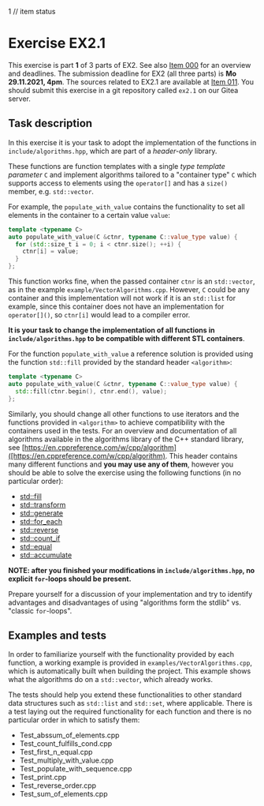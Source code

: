 1 // item status
# Exercise EX2.1

This exercise is part **1** of 3 parts of EX2. See also [Item 000](https://cppitems.github.io/#/item/000) for an overview and deadlines. The submission deadline for EX2 (all three parts) is **Mo 29.11.2021, 4pm**. The sources related to EX2.1 are available at [Item 011](https://github.com/cppitems/cppitems/tree/master/items/011). You should submit this exercise in a git repository called `ex2.1` on our Gitea server.

## Task description

In this exercise it is your task to adopt the implementation of the functions in `include/algorithms.hpp`, which are part of a *header-only* library.

These functions are function templates with a single *type template parameter* `C` and implement algorithms tailored to a "container type" `C` which supports access to elements using the `operator[]` and has a `size()` member, e.g. `std::vector`.

For example, the `populate_with_value` contains the functionality to set all elements in the container to a certain value `value`:
```C++
template <typename C>
auto populate_with_value(C &ctnr, typename C::value_type value) {
  for (std::size_t i = 0; i < ctnr.size(); ++i) {
    ctnr[i] = value;
  }
};
```
This function works fine, when the passed container `ctnr` is an `std::vector`, as in the example `example/VectorAlgorithms.cpp`. However, `C` could be any container and this implementation will not work if it is an `std::list` for example, since this container does not have an implementation for `operator[]()`, so `ctnr[i]` would lead to a compiler error.

**It is your task to change the implementation of all functions in `include/algorithms.hpp` to be compatible with different STL containers**.

For the function `populate_with_value` a reference solution is provided using the function `std::fill` provided by the standard header `<algorithm>`:

```C++
template <typename C>
auto populate_with_value(C &ctnr, typename C::value_type value) {
  std::fill(ctnr.begin(), ctnr.end(), value);
};
```

Similarly, you should change all other functions to use iterators and the functions provided in `<algorithm>` to achieve compatibility with the containers used in the tests.
For an overview and documentation of all algorithms available in the algorithms library of the C++ standard library, see [https://en.cppreference.com/w/cpp/algorithm]([https://en.cppreference.com/w/cpp/algorithm).
This header contains many different functions and **you may use any of them**, however you should be able to solve the exercise using the following functions (in no particular order):
- [std::fill](https://en.cppreference.com/w/cpp/algorithm/fill)
- [std::transform](https://en.cppreference.com/w/cpp/algorithm/transform)
- [std::generate](https://en.cppreference.com/w/cpp/algorithm/generate)
- [std::for_each](https://en.cppreference.com/w/cpp/algorithm/for_each)
- [std::reverse](https://en.cppreference.com/w/cpp/algorithm/reverse)
- [std::count_if](https://en.cppreference.com/w/cpp/algorithm/count_if)
- [std::equal](https://en.cppreference.com/w/cpp/algorithm/equal)
- [std::accumulate](https://en.cppreference.com/w/cpp/algorithm/accumulate)



**NOTE: after you finished your modifications in `include/algorithms.hpp`, no explicit `for`-loops should be present.**

Prepare yourself for a discussion of your implementation and try to identify advantages and disadvantages of using "algorithms form the stdlib" vs. "classic `for`-loops".

## Examples and tests

In order to familiarize yourself with the functionality provided by each function, a working example is provided in `examples/VectorAlgorithms.cpp`, which is automatically built when building the project. This example shows what the algorithms do on a `std::vector`, which already works.

The tests should help you extend these functionalities to other standard data structures such as `std::list` and `std::set`, where applicable. There is a test laying out the required functionality for each function and there is no particular order in which to satisfy them:
- Test_abssum_of_elements.cpp
- Test_count_fulfills_cond.cpp
- Test_first_n_equal.cpp
- Test_multiply_with_value.cpp
- Test_populate_with_sequence.cpp
- Test_print.cpp
- Test_reverse_order.cpp
- Test_sum_of_elements.cpp
